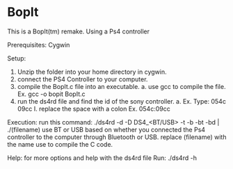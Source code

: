# BopIt
This is a BopIt(tm) remake. Using a Ps4 controller

Prerequisites:
Cygwin

Setup:
1. Unzip the folder into your home directory in cygwin. 
2. connect the PS4 Controller to your computer.
3. compile the BopIt.c file into an executable.
a. use gcc to compile the file. Ex. gcc -o bopit BopIt.c
4. run the ds4rd file and find the id of the sony controller. 
a. Ex. Type: 054c 09cc 
I. replace the space with a colon Ex. 054c:09cc

Execution: 
run this command:
./ds4rd -d <device id> -D DS4_<BT/USB> -t -b -bt -bd | ./(filename)
use BT or USB based on whether you connected the Ps4 controller to the computer through Bluetooth or USB.
replace (filename) with the name use to compile the C code.

Help:
for more options and help with the ds4rd file
Run: ./ds4rd -h
